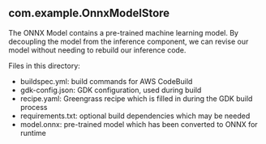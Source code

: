## com.example.OnnxModelStore

The ONNX Model contains a pre-trained machine learning model. By decoupling the model from the inference component, we can revise our model without needing to rebuild our inference code.

Files in this directory:

- buildspec.yml: build commands for AWS CodeBuild
- gdk-config.json: GDK configuration, used during build
- recipe.yaml: Greengrass recipe which is filled in during the GDK build process
- requirements.txt: optional build dependencies which may be needed
- model.onnx: pre-trained model which has been converted to ONNX for runtime

